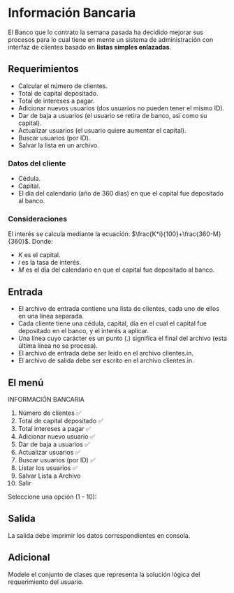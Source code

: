 # Información Bancaria
El Banco que lo contrato la semana pasada ha decidido mejorar sus procesos para lo cual
tiene en mente un sistema de administración con interfaz de clientes basado en **listas
simples enlazadas**.

## Requerimientos
- Calcular el número de clientes.
- Total de capital depositado.
- Total de intereses a pagar.
- Adicionar nuevos usuarios (dos usuarios no pueden tener el mismo ID).
- Dar de baja a usuarios (el usuario se retira de banco, así como su capital).
- Actualizar usuarios (el usuario quiere aumentar el capital).
- Buscar usuarios (por ID).
- Salvar la lista en un archivo.

### Datos del cliente
- Cédula.
- Capital.
- El día del calendario (año de 360 días) en que el capital fue depositado al banco.

### Consideraciones
El interés se calcula mediante la ecuación: $\frac{K*i}{100}+\frac{360-M}{360}$.
Donde:
- $K$ es el capital.
- $i$ es la tasa de interés.
- $M$ es el día del calendario en que el capital fue depositado al banco.

## Entrada
- El archivo de entrada contiene una lista de clientes, cada uno de ellos en una línea
separada.
- Cada cliente tiene una cédula, capital, día en el cual el capital fue depositado en
el banco, y el interés a aplicar.
- Una línea cuyo carácter es un punto (.) significa el final del archivo (esta última línea no se
procesa).
- El archivo de entrada debe ser leído en el archivo clientes.in.
- El archivo de salida debe ser escrito en el archivo clientes.in.

## El menú
INFORMACIÓN BANCARIA
1. Número de clientes ✅
2. Total de capital depositado ✅
3. Total intereses a pagar ✅
4. Adicionar nuevo usuario ✅
5. Dar de baja a usuarios ✅
6. Actualizar usuarios ✅
7. Buscar usuarios (por ID) ✅
8. Listar los usuarios ✅
9. Salvar Lista a Archivo
10. Salir

Seleccione una opción (1 - 10):

##  Salida
La salida debe imprimir los datos correspondientes en consola.

## Adicional
Modele el conjunto de clases que representa la solución lógica del requerimiento del
usuario.